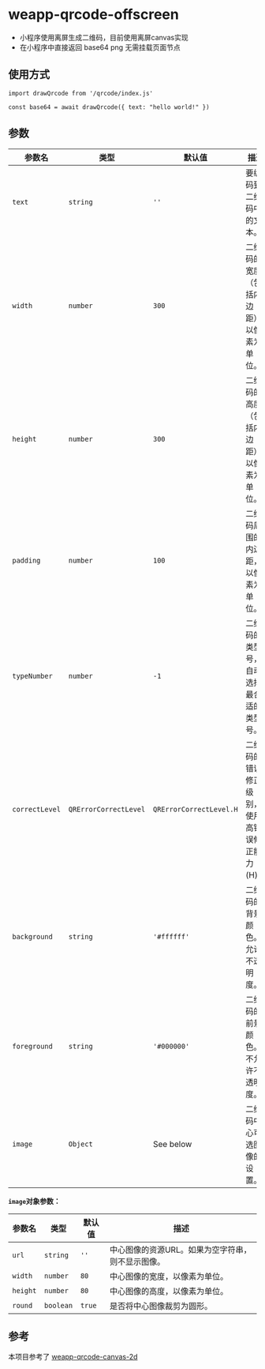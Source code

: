 # weapp-qrcode-offscreen
- 小程序使用离屏生成二维码，目前使用离屏canvas实现
- 在小程序中直接返回 base64 png 无需挂载页面节点


## 使用方式
```
import drawQrcode from '/qrcode/index.js'

const base64 = await drawQrcode({ text: "hello world!" })
 ```


## 参数

| 参数名         | 类型                         | 默认值             | 描述                                   |
|----------------|------------------------------|--------------------|----------------------------------------|
| `text`         | `string`                     | `''`               | 要编码到二维码中的文本。                |
| `width`        | `number`                     | `300`              | 二维码的宽度（包括内边距），以像素为单位。 |
| `height`       | `number`                     | `300`              | 二维码的高度（包括内边距），以像素为单位。 |
| `padding`      | `number`                     | `100`               | 二维码周围的内边距，以像素为单位。       |
| `typeNumber`   | `number`                     | `-1`               | 二维码的类型号，自动选择最合适的类型号。 |
| `correctLevel` | `QRErrorCorrectLevel`        | `QRErrorCorrectLevel.H` | 二维码的错误修正级别，使用高错误修正能力(H)。|
| `background`   | `string`                     | `'#ffffff'`        | 二维码的背景颜色。允许不透明度。                     |
| `foreground`   | `string`                     | `'#000000'`        | 二维码的前景颜色。不允许不透明度。                     |
| `image`        | `Object`                     | See below          | 二维码中心可选图像的设置。              |

**`image`对象参数：**

| 参数名   | 类型      | 默认值     | 描述                                 |
|----------|-----------|------------|--------------------------------------|
| `url`    | `string`  | `''`       | 中心图像的资源URL。如果为空字符串，则不显示图像。|
| `width`  | `number`  | `80`       | 中心图像的宽度，以像素为单位。        |
| `height` | `number`  | `80`       | 中心图像的高度，以像素为单位。        |
| `round`  | `boolean` | `true`     | 是否将中心图像裁剪为圆形。            |


## 参考
本项目参考了 [weapp-qrcode-canvas-2d](https://github.com/DoctorWei/weapp-qrcode-canvas-2d)